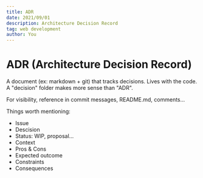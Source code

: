 ```yaml
---
title: ADR
date: 2021/09/01
description: Architecture Decision Record
tag: web development
author: You
---
```


# ADR (Architecture Decision Record)

A document (ex: markdown + git) that tracks decisions. Lives with the code.
A "decision" folder makes more sense than "ADR".

For visibility, reference in commit messages, README.md, comments...

Things worth mentioning:

- Issue
- Descision
- Status: WIP, proposal...
- Context
- Pros & Cons
- Expected outcome
- Constraints
- Consequences
